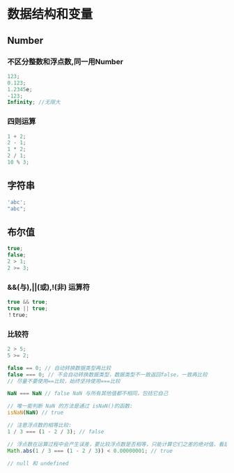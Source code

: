 # 数据结构和变量

## Number

### 不区分整数和浮点数,同一用Number

``` js
123;
0.123;
1.2345e;
-123;
Infinity; //无限大
```

### 四则运算

```js
1 + 2;
2 - 1;
1 * 2;
2 / 1;
10 % 3;
```

## 字符串

``` js
'abc';
"abc";
```

## 布尔值

``` js
true;
false;
2 > 1;
2 >= 3;
```

### &&(与),||(或),!(非)  运算符

``` js
true && true;
true || true;
！true;
```

### 比较符

``` js
2 > 5;
5 >= 2;

false == 0; // 自动转换数据类型再比较
false === 0; // 不会自动转换数据类型，数据类型不一致返回false，一致再比较
// 尽量不要使用==比较，始终坚持使用===比较

NaN === NaN // false NaN 与所有其他值都不相同，包括它自己

// 唯一能判断 NaN 的方法是通过 isNaN()的函数:
isNaN(NaN) // true

// 注意浮点数的相等比较:
1 / 3 === (1 - 2 / 3); // false

// 浮点数在运算过程中会产生误差，要比较浮点数是否相等，只能计算它们之差的绝对值，看是否小于某个阈值:
Math.abs(1 / 3 === (1 - 2 / 3)) < 0.00000001; // true

// null 和 undefined


```
